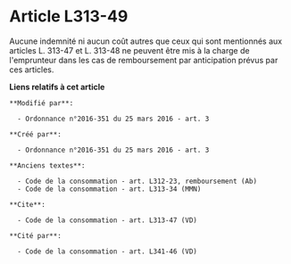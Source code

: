 # Article L313-49

Aucune indemnité ni aucun coût autres que ceux qui sont mentionnés aux articles L. 313-47 et L. 313-48 ne peuvent être mis à
la charge de l'emprunteur dans les cas de remboursement par anticipation prévus par ces articles.

**Liens relatifs à cet article**

	**Modifié par**:

	  - Ordonnance n°2016-351 du 25 mars 2016 - art. 3

	**Créé par**:

	  - Ordonnance n°2016-351 du 25 mars 2016 - art. 3

	**Anciens textes**:

	  - Code de la consommation - art. L312-23, remboursement (Ab)
	  - Code de la consommation - art. L313-34 (MMN)

	**Cite**:

	  - Code de la consommation - art. L313-47 (VD)

	**Cité par**:

	  - Code de la consommation - art. L341-46 (VD)
